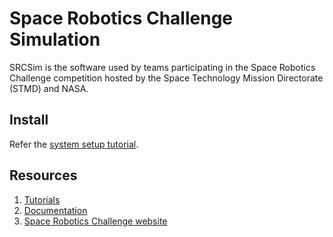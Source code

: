 # Space Robotics Challenge Simulation

SRCSim is the software used by teams participating in the Space Robotics
Challenge competition hosted by the Space Technology Mission Directorate (STMD)
and NASA.

## Install

Refer the [system setup tutorial](https://bitbucket.org/osrf/srcsim/wiki/system_setup).

## Resources

1. [Tutorials](https://bitbucket.org/osrf/srcsim/wiki/tutorials)
1. [Documentation](https://bitbucket.org/osrf/srcsim/wiki/documentation)
1. [Space Robotics Challenge website](https://www.nasa.gov/directorates/spacetech/centennial_challenges/space_robotics/index.html)

